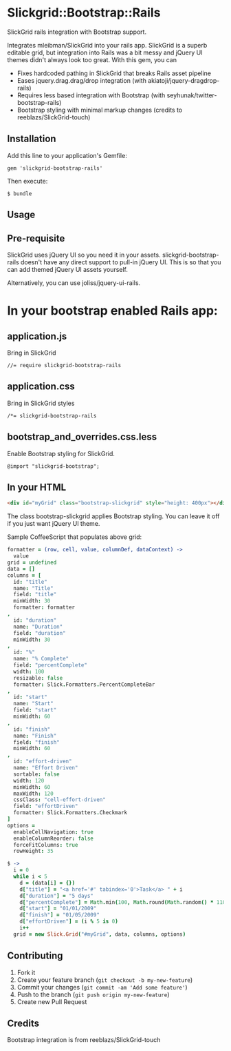# Slickgrid::Bootstrap::Rails

SlickGrid rails integration with Bootstrap support.

Integrates mleibman/SlickGrid into your rails app.
SlickGrid is a superb editable grid, but integration into Rails was
a bit messy and jQuery UI themes didn't always look too great.   With this gem,
you can

* Fixes hardcoded pathing in SlickGrid that breaks Rails asset pipeline
* Eases jquery.drag.drag/drop integration (with akiatoji/jquery-dragdrop-rails)
* Requires less based integration with Bootstrap (with seyhunak/twitter-bootstrap-rails)
* Bootstrap styling with minimal markup changes (credits to reeblazs/SlickGrid-touch)

## Installation

Add this line to your application's Gemfile:

```
gem 'slickgrid-bootstrap-rails'
```

Then execute:

```
$ bundle
```


## Usage

Pre-requisite
-------------

SlickGrid uses jQuery UI so you need it in your assets.
slickgrid-bootstrap-rails doesn't have any direct support to pull-in jQuery UI.
This is so that you can add themed jQuery UI assets yourself.

Alternatively, you can use joliss/jquery-ui-rails.


In your bootstrap enabled Rails app:
====================================

application.js
--------------
Bring in SlickGrid
```
//= require slickgrid-bootstrap-rails
```

application.css
---------------
Bring in SlickGrid styles

```
/*= slickgrid-bootstrap-rails
```

bootstrap_and_overrides.css.less
--------------------------------
Enable Bootstrap styling for SlickGrid.

```
@import "slickgrid-bootstrap";
```




In your HTML
-----------------

```HTML
<div id="myGrid" class="bootstrap-slickgrid" style="height: 400px"></div>
```

The class bootstrap-slickgrid applies Bootstrap styling.
You can leave it off if you just want jQuery UI theme.


Sample CoffeeScript that populates above grid:

```coffeescript
formatter = (row, cell, value, columnDef, dataContext) ->
  value
grid = undefined
data = []
columns = [
  id: "title"
  name: "Title"
  field: "title"
  minWidth: 30
  formatter: formatter
,
  id: "duration"
  name: "Duration"
  field: "duration"
  minWidth: 30
,
  id: "%"
  name: "% Complete"
  field: "percentComplete"
  width: 100
  resizable: false
  formatter: Slick.Formatters.PercentCompleteBar
,
  id: "start"
  name: "Start"
  field: "start"
  minWidth: 60
,
  id: "finish"
  name: "Finish"
  field: "finish"
  minWidth: 60
,
  id: "effort-driven"
  name: "Effort Driven"
  sortable: false
  width: 120
  minWidth: 60
  maxWidth: 120
  cssClass: "cell-effort-driven"
  field: "effortDriven"
  formatter: Slick.Formatters.Checkmark
]
options =
  enableCellNavigation: true
  enableColumnReorder: false
  forceFitColumns: true
  rowHeight: 35

$ ->
  i = 0
  while i < 5
    d = (data[i] = {})
    d["title"] = "<a href='#' tabindex='0'>Task</a> " + i
    d["duration"] = "5 days"
    d["percentComplete"] = Math.min(100, Math.round(Math.random() * 110))
    d["start"] = "01/01/2009"
    d["finish"] = "01/05/2009"
    d["effortDriven"] = (i % 5 is 0)
    i++
  grid = new Slick.Grid("#myGrid", data, columns, options)
```

## Contributing

1. Fork it
2. Create your feature branch (`git checkout -b my-new-feature`)
3. Commit your changes (`git commit -am 'Add some feature'`)
4. Push to the branch (`git push origin my-new-feature`)
5. Create new Pull Request

## Credits

Bootstrap integration is from reeblazs/SlickGrid-touch
